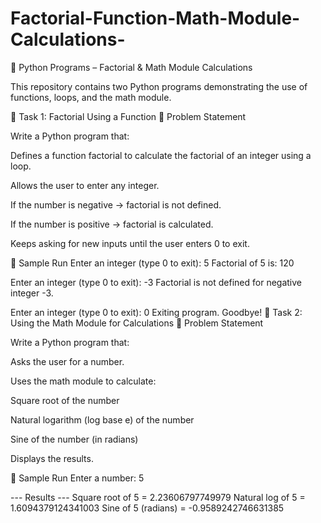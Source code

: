 # Factorial-Function-Math-Module-Calculations-
📘 Python Programs – Factorial & Math Module Calculations

This repository contains two Python programs demonstrating the use of functions, loops, and the math module.

🚀 Task 1: Factorial Using a Function
📌 Problem Statement

Write a Python program that:

Defines a function factorial to calculate the factorial of an integer using a loop.

Allows the user to enter any integer.

If the number is negative → factorial is not defined.

If the number is positive → factorial is calculated.

Keeps asking for new inputs until the user enters 0 to exit.

📝 Sample Run
Enter an integer (type 0 to exit): 5
Factorial of 5 is: 120

Enter an integer (type 0 to exit): -3
Factorial is not defined for negative integer -3.

Enter an integer (type 0 to exit): 0
Exiting program. Goodbye!
🚀 Task 2: Using the Math Module for Calculations
📌 Problem Statement

Write a Python program that:

Asks the user for a number.

Uses the math module to calculate:

Square root of the number

Natural logarithm (log base e) of the number

Sine of the number (in radians)

Displays the results.

📝 Sample Run
Enter a number: 5

--- Results ---
Square root of 5 = 2.23606797749979
Natural log of 5 = 1.6094379124341003
Sine of 5 (radians) = -0.9589242746631385
